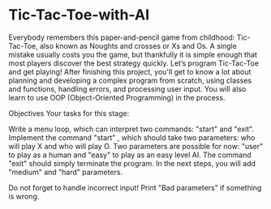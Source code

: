 # Tic-Tac-Toe-with-AI
Everybody remembers this paper-and-pencil game from childhood: Tic-Tac-Toe, also known as Noughts and crosses or Xs and Os. A single mistake usually costs you the game, but thankfully it is simple enough that most players discover the best strategy quickly. Let’s program Tic-Tac-Toe and get playing! After finishing this project, you'll get to know a lot about planning and developing a complex program from scratch, using classes and functions, handling errors, and processing user input. You will also learn to use OOP (Object-Oriented Programming) in the process.

Objectives
Your tasks for this stage:

Write a menu loop, which can interpret two commands: "start" and "exit".
Implement the command "start" , which should take two parameters: who will play X and who will play O. Two parameters are possible for now: "user" to play as a human and "easy" to play as an easy level AI.
The command "exit" should simply terminate the program.
In the next steps, you will add "medium" and "hard" parameters.

Do not forget to handle incorrect input! Print "Bad parameters" if something is wrong.
